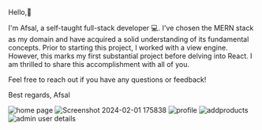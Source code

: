
Hello,👋

I'm Afsal, a self-taught full-stack developer 💻. I've chosen the MERN stack as my domain and have acquired a solid understanding of its fundamental concepts. Prior to starting this project, I worked with a view engine. However, this marks my first substantial project before delving into React. I am thrilled to share this accomplishment with all of you.

Feel free to reach out if you have any questions or feedback!

Best regards,
Afsal


![home page](https://github.com/AfsalMadathingal/EcommerceWebsite/assets/143309091/5576176c-4337-4ffa-b2bf-26d9a9435a20)
![Screenshot 2024-02-01 175838](https://github.com/AfsalMadathingal/EcommerceWebsite/assets/143309091/5c18d2d2-e798-4475-bb9a-ef66cc796f37)
![profile](https://github.com/AfsalMadathingal/EcommerceWebsite/assets/143309091/97b18191-422e-4dfc-871b-e426d1104694)
![addproducts](https://github.com/AfsalMadathingal/EcommerceWebsite/assets/143309091/abee4eb3-8112-418c-b91a-f5699e3722a7)
![admin user details](https://github.com/AfsalMadathingal/EcommerceWebsite/assets/143309091/2f908b83-a79a-4fcf-9590-48a908e319c0)
